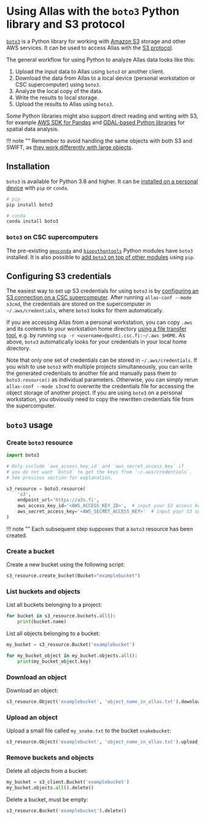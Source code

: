 # Using Allas with the `boto3` Python library and S3 protocol

[`boto3`](https://boto3.amazonaws.com/v1/documentation/api/latest/index.html)
is a Python library for working with
[Amazon S3](https://aws.amazon.com/s3/) storage and other AWS services.
It can be used to access Allas with the
[S3 protocol](../introduction.md#protocols).

The general workflow for using Python to analyze Allas data looks like
this:

1. Upload the input data to Allas using `boto3` or another client.
2. Download the data from Allas to a local device (personal workstation or CSC
supercomputer) using `boto3`.
3. Analyze the local copy of the data.
4. Write the results to local storage.
5. Upload the results to Allas using `boto3`.

Some Python libraries might also support direct reading and writing with S3,
for example
[AWS SDK for Pandas](https://aws-sdk-pandas.readthedocs.io/en/stable/)
and
[GDAL-based Python libraries](https://github.com/csc-training/geocomputing/blob/master/python/allas/working_with_allas_from_Python_S3.py)
for spatial data analysis.

!!! note ""
    Remember to avoid handling the same objects with both S3 and SWIFT, as
    [they work differently with large objects](../introduction.md#protocols).

## Installation

`boto3` is available for Python 3.8 and higher.
It can be
[installed on a personal device](https://boto3.amazonaws.com/v1/documentation/api/latest/guide/quickstart.html#installation)
with `pip` or `conda`.

```bash
# pip
pip install boto3

# conda
conda install boto3
```

### `boto3` on CSC supercomputers

The pre-existing
[`geoconda`](../../../apps/geoconda.md) and
[`biopythontools`](../../../apps/biopython.md)
Python modules have `boto3` installed. 
It is also possible to
[add `boto3` on top of other modules](../../../support/tutorials/python-usage-guide.md#installing-python-packages-to-existing-modules)
using `pip`.

## Configuring S3 credentials

The easiest way to set up S3 credentials for using `boto3` is by
[configuring an S3 connection on a CSC supercomputer](s3_client.md#configuring-s3-connection-in-supercomputers).
After running `allas-conf --mode s3cmd`, the credentials are stored on the
supercomputer in `~/.aws/credentials`, where `boto3` looks for them
automatically.

If you are accessing Allas from a personal workstation,
you can copy `.aws` and its contents to your workstation home directory
[using a file transfer tool](../../moving.md), e.g. by running
`scp -r <username>@puhti.csc.fi:~/.aws $HOME`. As above, `boto3` automatically
looks for your credentials in your local home directory.

Note that only one set of credentials can be stored in `~/.aws/credentials`.
If you wish to use `boto3` with multiple projects simultaneously, you can write the
generated credentials to another file and manually pass them to
`boto3.resource()` as individual parameters. Otherwise, you can simply rerun
`allas-conf --mode s3cmd` to overwrite the credentials file for accessing
the object storage of another project. If you are using `boto3` on a personal
workstation, you obviously need to copy the rewritten credentials file from
the supercomputer.

## `boto3` usage

### Create `boto3` resource

```python
import boto3

# Only include `aws_access_key_id` and `aws_secret_access_key` if
# you do not want `boto3` to get the keys from `~/.aws/credentials`.
# See previous section for explanation.

s3_resource = boto3.resource(
    's3',
    endpoint_url='https://a3s.fi',
    aws_access_key_id='<AWS_ACCESS_KEY_ID>',  # input your S3 access key
    aws_secret_access_key='<AWS_SECRET_ACCESS_KEY>'  # input your S3 secret key
)
```

!!! note ""
    Each subsequent step supposes that a `boto3` resource has been created.

### Create a bucket

Create a new bucket using the following script:

```python
s3_resource.create_bucket(Bucket="examplebucket")
```

### List buckets and objects

List all buckets belonging to a project:
```python
for bucket in s3_resource.buckets.all():
    print(bucket.name)
```

List all objects belonging to a bucket:
```python
my_bucket = s3_resource.Bucket('examplebucket')

for my_bucket_object in my_bucket.objects.all():
    print(my_bucket_object.key)

```

### Download an object

Download an object:
```python
s3_resource.Object('examplebucket', 'object_name_in_allas.txt').download_file('local_file.txt')
```

### Upload an object

Upload a small file called `my_snake.txt` to the bucket `snakebucket`:

```python
s3_resource.Object('examplebucket', 'object_name_in_allas.txt').upload_file('local_file.txt')
```

### Remove buckets and objects

Delete all objects from a bucket:

```python
my_bucket = s3_client.Bucket('examplebucket')
my_bucket.objects.all().delete()

```

Delete a bucket, must be empty:
```python
s3_resource.Bucket('examplebucket').delete()
```
